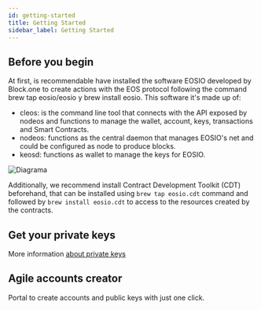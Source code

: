 ```yaml
---
id: getting-started
title: Getting Started
sidebar_label: Getting Started
---
```


## Before you begin

At first, is recommendable have installed the software EOSIO developed by Block.one to create actions with the EOS protocol following the command brew tap eosio/eosio y brew install eosio. This software it's made up of:

- cleos: is the command line tool that connects with the API exposed by nodeos and functions to manage the wallet, account, keys, transactions and Smart Contracts.
- nodeos: functions as the central daemon that manages EOSIO's net and could be configured as node to produce blocks.
- keosd: functions as wallet to manage the keys for EOSIO.

![Diagrama](https://es.latamlink.io/img/diagramas/cleos.png)

Additionally, we recommend install Contract Development Toolkit (CDT) beforehand, that can be installed using `brew tap eosio.cdt` command and followed by `brew install eosio.cdt` to access to the resources created by the contracts.

## Get your private keys

More information [about private keys](https://developers.eoscostarica.io/docs/eos-learn/private-keys)

## Agile accounts creator

Portal to create accounts and public keys with just one click.